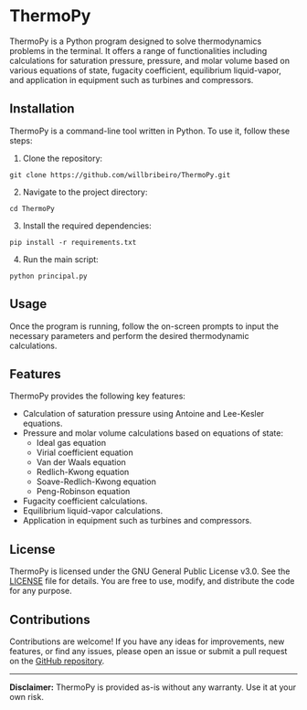 # ThermoPy

ThermoPy is a Python program designed to solve thermodynamics problems in the terminal. It offers a range of functionalities including calculations for saturation pressure, pressure, and molar volume based on various equations of state, fugacity coefficient, equilibrium liquid-vapor, and application in equipment such as turbines and compressors.

## Installation

ThermoPy is a command-line tool written in Python. To use it, follow these steps:

1. Clone the repository:

  ```
  git clone https://github.com/willbribeiro/ThermoPy.git
  ```

2. Navigate to the project directory:

  ```
  cd ThermoPy
  ```

3. Install the required dependencies:

  ```
  pip install -r requirements.txt
  ```

4. Run the main script:

  ```
  python principal.py
  ```

## Usage

Once the program is running, follow the on-screen prompts to input the necessary parameters and perform the desired thermodynamic calculations.

## Features

ThermoPy provides the following key features:

- Calculation of saturation pressure using Antoine and Lee-Kesler equations.
- Pressure and molar volume calculations based on equations of state:
  - Ideal gas equation
  - Virial coefficient equation
  - Van der Waals equation
  - Redlich-Kwong equation
  - Soave-Redlich-Kwong equation
  - Peng-Robinson equation
- Fugacity coefficient calculations.
- Equilibrium liquid-vapor calculations.
- Application in equipment such as turbines and compressors.

## License

ThermoPy is licensed under the GNU General Public License v3.0. See the [LICENSE](https://github.com/willbribeiro/ThermoPy/blob/main/LICENSE) file for details. You are free to use, modify, and distribute the code for any purpose.

## Contributions

Contributions are welcome! If you have any ideas for improvements, new features, or find any issues, please open an issue or submit a pull request on the [GitHub repository](https://github.com/willbribeiro/ThermoPy).

---

**Disclaimer:** ThermoPy is provided as-is without any warranty. Use it at your own risk.
